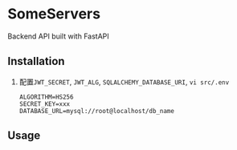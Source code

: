 # SomeServers

Backend API built with FastAPI

## Installation

1. 配置`JWT_SECRET`, `JWT_ALG`, `SQLALCHEMY_DATABASE_URI`, `vi src/.env`

    ```config
    ALGORITHM=HS256
    SECRET_KEY=xxx
    DATABASE_URL=mysql://root@localhost/db_name
    ```

## Usage
